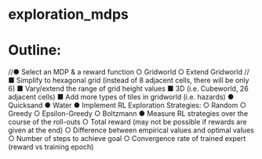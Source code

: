 # exploration_mdps

# Outline:
 //● Select an MDP & a reward function
    ○ Gridworld
    ○ Extend Gridworld
       //■ Simplify to hexagonal grid (instead of 8 adjacent cells, there will be only 6)
         ■ Vary/extend the range of grid height values
■ 3D (i.e. Cubeworld, 26 adjacent cells)
■ Add more types of tiles in gridworld (i.e. hazards)
● Quicksand
● Water
● Implement RL Exploration Strategies:
○ Random
○ Greedy
○ Epsilon-Greedy
○ Boltzmann
● Measure RL strategies over the course of the roll-outs
○ Total reward (may not be possible if rewards are given at the end)
○ Difference between empirical values and optimal values
○ Number of steps to achieve goal
○ Convergence rate of trained expert (reward vs training epoch)
